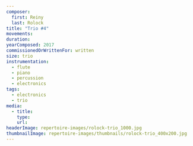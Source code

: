 ```yaml
---
composer:
  first: Reiny
  last: Rolock
title: "Trio #4"
movements:
duration:
yearComposed: 2017
commissionedOrWrittenFor: written
size: trio
instrumentation:
  - flute
  - piano
  - percussion
  - electronics
tags:
  - electronics
  - trio
media:
  - title:
    type:
    url:
headerImage: repertoire-images/rolock-trio_1000.jpg
thumbnailImage: repertoire-images/thumbnails/rolock-trio_400x200.jpg
---
```

